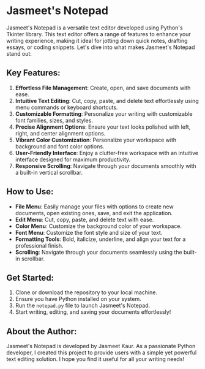 # Jasmeet's Notepad

Jasmeet's Notepad is a versatile text editor developed using Python's Tkinter library. This text editor offers a range of features to enhance your writing experience, making it ideal for jotting down quick notes, drafting essays, or coding snippets. Let's dive into what makes Jasmeet's Notepad stand out:

## Key Features:
1. **Effortless File Management**: Create, open, and save documents with ease.
2. **Intuitive Text Editing**: Cut, copy, paste, and delete text effortlessly using menu commands or keyboard shortcuts.
3. **Customizable Formatting**: Personalize your writing with customizable font families, sizes, and styles.
4. **Precise Alignment Options**: Ensure your text looks polished with left, right, and center alignment options.
5. **Vibrant Color Customization**: Personalize your workspace with background and font color options.
6. **User-Friendly Interface**: Enjoy a clutter-free workspace with an intuitive interface designed for maximum productivity.
7. **Responsive Scrolling**: Navigate through your documents smoothly with a built-in vertical scrollbar.

## How to Use:
- **File Menu**: Easily manage your files with options to create new documents, open existing ones, save, and exit the application.
- **Edit Menu**: Cut, copy, paste, and delete text with ease.
- **Color Menu**: Customize the background color of your workspace.
- **Font Menu**: Customize the font style and size of your text.
- **Formatting Tools**: Bold, italicize, underline, and align your text for a professional finish.
- **Scrolling**: Navigate through your documents seamlessly using the built-in scrollbar.

## Get Started:
1. Clone or download the repository to your local machine.
2. Ensure you have Python installed on your system.
3. Run the `notepad.py` file to launch Jasmeet's Notepad.
4. Start writing, editing, and saving your documents effortlessly!

## About the Author:
Jasmeet's Notepad is developed by Jasmeet Kaur. As a passionate Python developer, I created this project to provide users with a simple yet powerful text editing solution.
I hope you find it useful for all your writing needs!





